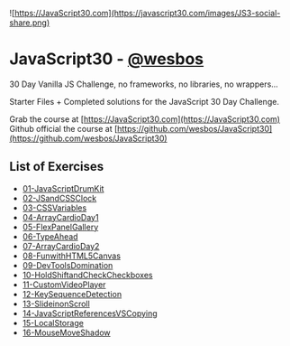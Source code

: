 ![https://JavaScript30.com](https://javascript30.com/images/JS3-social-share.png)

# JavaScript30 - [@wesbos](https://github.com/wesbos)

30 Day Vanilla JS Challenge, no frameworks, no libraries, no wrappers...

Starter Files + Completed solutions for the JavaScript 30 Day Challenge.

Grab the course at [https://JavaScript30.com](https://JavaScript30.com)
Github official the course at [https://github.com/wesbos/JavaScript30](https://github.com/wesbos/JavaScript30)

## List of Exercises

* [01-JavaScriptDrumKit](https://herminiotorres.github.io/JavaScript30/01-JavaScriptDrumKit/finish.html)
* [02-JSandCSSClock](https://herminiotorres.github.io/JavaScript30/02-JSandCSSClock/finish.html)
* [03-CSSVariables](https://herminiotorres.github.io/JavaScript30/03-CSSVariables/finish.html)
* [04-ArrayCardioDay1](https://herminiotorres.github.io/JavaScript30/04-ArrayCardioDay1/finish.html)
* [05-FlexPanelGallery](https://herminiotorres.github.io/JavaScript30/05-FlexPanelGallery/finish.html)
* [06-TypeAhead](https://herminiotorres.github.io/JavaScript30/06-TypeAhead/finish.html)
* [07-ArrayCardioDay2](https://herminiotorres.github.io/JavaScript30/07-ArrayCardioDay2/finish.html)
* [08-FunwithHTML5Canvas](https://herminiotorres.github.io/JavaScript30/08-FunwithHTML5Canvas/finish.html)
* [09-DevToolsDomination](https://herminiotorres.github.io/JavaScript30/09-DevToolsDomination/finish.html)
* [10-HoldShiftandCheckCheckboxes](https://herminiotorres.github.io/JavaScript30/10-HoldShiftandCheckCheckboxes/finish.html)
* [11-CustomVideoPlayer](https://herminiotorres.github.io/JavaScript30/11-CustomVideoPlayer/finish.html)
* [12-KeySequenceDetection](https://herminiotorres.github.io/JavaScript30/12-KeySequenceDetection/finish.html)
* [13-SlideinonScroll](https://herminiotorres.github.io/JavaScript30/13-SlideinonScroll/finish.html)
* [14-JavaScriptReferencesVSCopying](https://herminiotorres.github.io/JavaScript30/14-JavaScriptReferencesVSCopying/finish.html)
* [15-LocalStorage](https://herminiotorres.github.io/JavaScript30/15-LocalStorage/finish.html)
* [16-MouseMoveShadow](https://herminiotorres.github.io/JavaScript30/16-MouseMoveShadow/finish.html)
